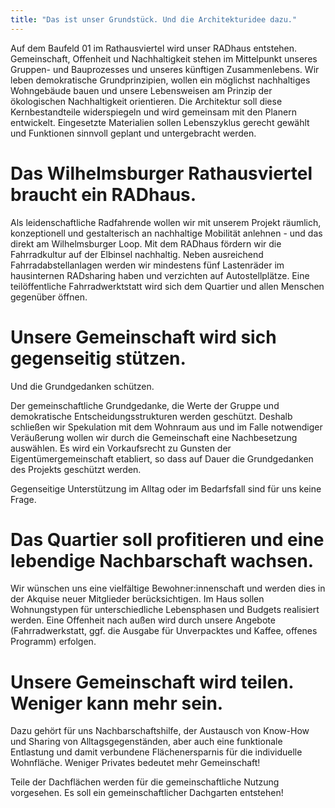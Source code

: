 ```yaml
---
title: "Das ist unser Grundstück. Und die Architekturidee dazu."
---
```


Auf dem Baufeld 01 im Rathausviertel wird unser RADhaus entstehen. Gemeinschaft, Offenheit und
Nachhaltigkeit stehen im Mittelpunkt unseres Gruppen- und Bauprozesses und unseres künftigen
Zusammenlebens. Wir leben demokratische Grundprinzipien, wollen ein möglichst nachhaltiges
Wohngebäude bauen und unsere Lebensweisen am Prinzip der ökologischen Nachhaltigkeit
orientieren. Die Architektur soll diese Kernbestandteile widerspiegeln und wird gemeinsam mit den
Planern entwickelt. Eingesetzte Materialien sollen Lebenszyklus gerecht gewählt und Funktionen
sinnvoll geplant und untergebracht werden.

# Das Wilhelmsburger Rathausviertel braucht ein RADhaus.

Als leidenschaftliche Radfahrende wollen wir mit unserem Projekt räumlich, konzeptionell und
gestalterisch an nachhaltige Mobilität anlehnen - und das direkt am Wilhelmsburger Loop.
Mit dem RADhaus fördern wir die Fahrradkultur auf der Elbinsel nachhaltig. Neben ausreichend
Fahrradabstellanlagen werden wir mindestens fünf Lastenräder im hausinternen RADsharing haben
und verzichten auf Autostellplätze. Eine teilöffentliche Fahrradwerktstatt wird sich dem Quartier
und allen Menschen gegenüber öffnen.

# Unsere Gemeinschaft wird sich gegenseitig stützen.

Und die Grundgedanken schützen.

Der gemeinschaftliche Grundgedanke, die Werte der Gruppe und demokratische
Entscheidungsstrukturen werden geschützt. Deshalb schließen wir Spekulation mit dem Wohnraum
aus und im Falle notwendiger Veräußerung wollen wir durch die Gemeinschaft eine Nachbesetzung
auswählen. Es wird ein Vorkaufsrecht zu Gunsten der Eigentümergemeinschaft etabliert, so dass auf
Dauer die Grundgedanken des Projekts geschützt werden.

Gegenseitige Unterstützung im Alltag oder im Bedarfsfall sind für uns keine Frage.

# Das Quartier soll profitieren und eine lebendige Nachbarschaft wachsen.

Wir wünschen uns eine vielfältige Bewohner:innenschaft und werden dies in der Akquise neuer
Mitglieder berücksichtigen. Im Haus sollen Wohnungstypen für unterschiedliche Lebensphasen und
Budgets realisiert werden. Eine Offenheit nach außen wird durch unsere Angebote
(Fahrradwerkstatt, ggf. die Ausgabe für Unverpacktes und Kaffee, offenes Programm) erfolgen.

# Unsere Gemeinschaft wird teilen. Weniger kann mehr sein.

Dazu gehört für uns Nachbarschaftshilfe, der Austausch von Know-How und Sharing von
Alltagsgegenständen, aber auch eine funktionale Entlastung und damit verbundene Flächenersparnis
für die individuelle Wohnfläche. Weniger Privates bedeutet mehr Gemeinschaft!

Teile der Dachflächen werden für die gemeinschaftliche Nutzung vorgesehen. Es soll ein
gemeinschaftlicher Dachgarten entstehen!
